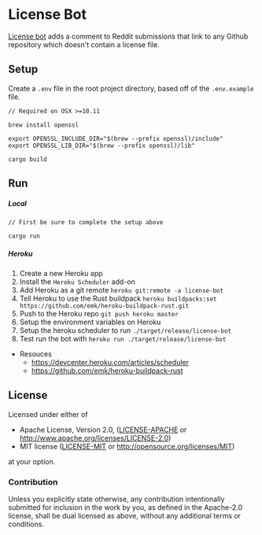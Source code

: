 # License Bot

[License bot](https://www.reddit.com/user/license-bot) adds a comment to Reddit submissions that link to any Github repository which doesn't contain a license file.

## Setup

Create a `.env` file in the root project directory, based off of the `.env.example` file. 

```
// Required on OSX >=10.11

brew install openssl

export OPENSSL_INCLUDE_DIR="$(brew --prefix openssl)/include"
export OPENSSL_LIB_DIR="$(brew --prefix openssl)/lib"

cargo build
```

## Run

##### Local

```
// First be sure to complete the setup above

cargo run 
```

##### Heroku

1. Create a new Heroku app
1. Install the `Heroku Scheduler` add-on
1. Add Heroku as a git remote `heroku git:remote -a license-bot`
1. Tell Heroku to use the Rust buildpack `heroku buildpacks:set https://github.com/emk/heroku-buildpack-rust.git`
1. Push to the Heroku repo `git push heroku master`
1. Setup the environment variables on Heroku
1. Setup the heroku scheduler to run `./target/release/license-bot`
1. Test run the bot with `heroku run ./target/release/license-bot`

* Resouces
    * https://devcenter.heroku.com/articles/scheduler
    * https://github.com/emk/heroku-buildpack-rust
    
    
## License

Licensed under either of

 * Apache License, Version 2.0, ([LICENSE-APACHE](LICENSE-APACHE) or http://www.apache.org/licenses/LICENSE-2.0)
 * MIT license ([LICENSE-MIT](LICENSE-MIT) or http://opensource.org/licenses/MIT)

at your option.

### Contribution

Unless you explicitly state otherwise, any contribution intentionally submitted
for inclusion in the work by you, as defined in the Apache-2.0 license, shall be dual licensed as above, without any
additional terms or conditions.
